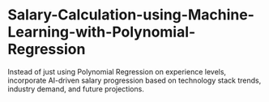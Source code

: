 # Salary-Calculation-using-Machine-Learning-with-Polynomial-Regression
Instead of just using Polynomial Regression on experience levels, incorporate AI-driven salary progression based on technology stack trends, industry demand, and future projections.
